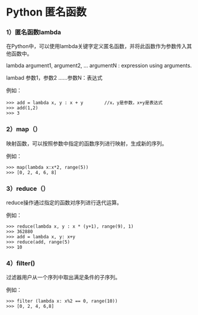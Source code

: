 Python 匿名函数
===============

### 1）匿名函数lambda

在Python中，可以使用lambda关键字定义匿名函数，并将此函数作为参数传入其他函数中。

lambda argument1, argument2, ... argumentN : expression using arguments.

lambad 参数1，参数2 ......参数N：表达式

例如：

	>>> add = lambda x, y : x + y        //x，y是参数，x+y是表达式
	>>> add(1,2)
	>>> 3

### 2）map（）

映射函数，可以按照参数中指定的函数序列进行映射，生成新的序列。

例如：

	>>> map(lambda x:x*2, range(5))
	>>> [0, 2, 4, 6, 8] 

### 3）reduce（）

reduce操作通过指定的函数对序列进行迭代运算。

例如：

	>>> reduce(lambda x, y : x * (y+1), range(9), 1)
	>>> 362880
	>>> add = lambda x, y: x+y
	>>> reduce(add, range(5)
	>>> 10

### 4）filter()

过滤器用户从一个序列中取出满足条件的子序列。

例如：

	>>> filter (lambda x: x%2 == 0, range(10))
	>>> [0, 2, 4, 6,8]
